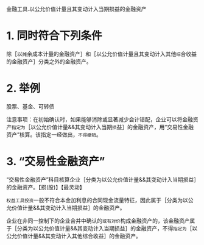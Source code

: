 金融工具.以公允价值计量且其变动计入当期损益的金融资产

# 1. 同时符合下列条件

除［以`摊`余成本计量的金融资产］和［以公允价值计量且其变动计入其他`综`合收益的金融资产］分类之外的金融资产。

# 2. 举例

股票、基金、可转债

注意事项：在初始确认时，如果能够消除或显著减少会计错配，企业可以将金融资产`指定为`［以公允价值计量&&其变动计入当期`损`益］的金融资产，用“交易性金融资产”核算。该指定一经做出，`不得撤销`。

# 3. “交易性金融资产”

“交易性金融资产”科目核算企业［分类为以公允价值计量&&其变动计入当期损益］的金融资产。【损(股)】【最灵动】

`权益工具投资`一般不符合本金加利息的合同现金流量特征，因此属于［分类为以公允价值计量&&其变动计入当期损益］的金融资产。

企业在非同一控制下的企业合并中确认的`或有对价`构成金融资产的，该金融资产属于［分类为以公允价值计量&&其变动计入当期损益］的金融资产，不得`指定为`［以公允价值计量&&其变动计入其他综合收益］的金融资产。
